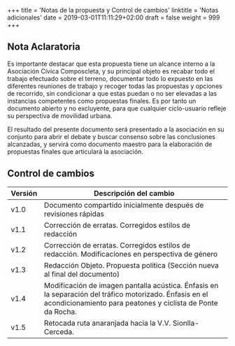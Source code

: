 +++
title = 'Notas de la propuesta y Control de cambios'
linktitle = 'Notas adicionales'
date = 2019-03-01T11:11:29+02:00
draft = false
weight = 999
+++

## Nota Aclaratoria

Es importante destacar que esta propuesta tiene un alcance interno a la Asociación Cívica Composcleta, y su principal objeto es recabar todo el trabajo efectuado sobre el terreno, documentar todo lo expuesto en las diferentes reuniones de trabajo y recoger todas las propuestas y opciones de recorrido, sin condicionar a que estas puedan o no ser elevadas a las instancias competentes como propuestas finales. Es por tanto un documento abierto y no excluyente, para que cualquier ciclo-usuario refleje su perspectiva de movilidad urbana.

El resultado del presente documento será presentado a la asociación en su conjunto para abrir el debate y buscar consenso sobre las conclusiones alcanzadas, y servirá como documento maestro para la elaboración de propuestas finales que articulará la asociación.

## Control de cambios

Versión  | Descripción del cambio
---------|-----------------------
 v1.0 | Documento compartido inicialmente después de revisiones rápidas
 v1.1 | Corrección de erratas. Corregidos estilos de redacción
 v1.2 | Corrección de erratas. Corregidos estilos de redacción. Modificaciones en perspectiva de género
 v1.3 | Redacción Objeto. Propuesta política (Sección nueva al final del documento)
 v1.4 | Modificación de imagen pantalla acústica. Énfasis en la separación del tráfico motorizado. Énfasis en el acondicionamiento para peatones y ciclista de Ponte da Rocha.
 v1.5 | Retocada ruta anaranjada hacia la V.V. Sionlla-Cerceda.
